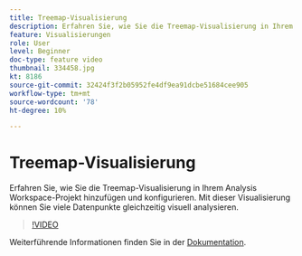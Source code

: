 ```yaml
---
title: Treemap-Visualisierung
description: Erfahren Sie, wie Sie die Treemap-Visualisierung in Ihrem Analysis Workspace-Projekt hinzufügen und konfigurieren. Mit dieser Visualisierung können Sie viele Datenpunkte gleichzeitig visuell analysieren.
feature: Visualisierungen
role: User
level: Beginner
doc-type: feature video
thumbnail: 334458.jpg
kt: 8186
source-git-commit: 32424f3f2b05952fe4df9ea91dcbe51684cee905
workflow-type: tm+mt
source-wordcount: '78'
ht-degree: 10%

---
```



# Treemap-Visualisierung

Erfahren Sie, wie Sie die Treemap-Visualisierung in Ihrem Analysis Workspace-Projekt hinzufügen und konfigurieren. Mit dieser Visualisierung können Sie viele Datenpunkte gleichzeitig visuell analysieren.

>[!VIDEO](https://video.tv.adobe.com/v/334458/?quality=12&learn=on)

Weiterführende Informationen finden Sie in der [Dokumentation](https://experienceleague.adobe.com/docs/analytics/analyze/analysis-workspace/visualizations/treemap.html?lang=en).
